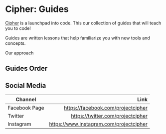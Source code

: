 
# Cipher: Guides

[Cipher](http://projectcipher.io) is a launchpad into code. This our collection of guides that will teach you to code!

Guides are written lessons that help familiarize you with new tools and concepts.

Our approach 


## Guides Order



## Social Media

| Channel        | Link          |
| ------------- | -------------:|
| Facebook Page     | https://facebook.com/projectcipher |
| Twitter       | https://twitter.com/projectcipher |
| Instagram     | https://www.instagram.com/projectcipher |


